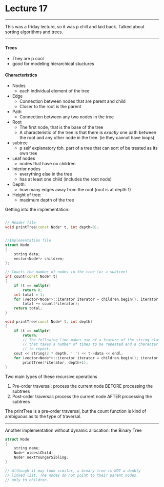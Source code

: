 <h1>Lecture 17</h1>

---

This was a friday lecture, so it was p chill and laid back. Talked about sorting algorithms and trees.

---

<h4>Trees</h4>

  * They are p cool
  * good for modeling hierarchical stuctures

<h4>Characteristics</h4>

  * Nodes
      - each individual element of the tree
  * Edge
      - Connection between nodes that are parent and child
      - Closer to the root is the parent
  * Path
      - Connection between any two nodes in the tree
  * Root
      - The first node, that is the base of the tree
      - A characteristic of the tree is that there is _exactly_ one path between the root and any other node in the tree. (ie they cannot have loops)
  * subtree
      - p self explanatory tbh. part of a tree that can sort of be treated as its own tree
  * Leaf nodes
      - nodes that have no children
  * Interior nodes
      - everything else in the tree
      - has at least one child (includes the root node)
  * Depth:
      - how many edges away from the root (root is at depth 1)
  * Height of tree:
      - maximum depth of the tree


Getting into the implementation:

```c++

// Header file
void printTree(const Node* t, int depth=0);


//Implementation file
struct Node
{
    string data;
    vector<Node*> children;
};

// Counts the number of nodes in the tree (or a subtree)
int count(const Node* t)
{
    if (t == nullptr)
        return 0;
    int total = 1;
    for (vector<Node*>::iterator iterator = children.begin(); iterator != children.end(); iterator++)
        total += count(*iterator);
    return total;
}

void printTree(const Node* t, int depth)
{
    if (t == nullptr)
        return;
        // The following line makes use of a feature of the string class
        // that takes a number of times to be repeated and a character 
        // to repeat. 
    cout << string(2 * depth, ' ') << t->data << endl;
    for (vector<Node*>::iterator iterator = children.begin(); iterator != children.end(); iterator++)
        printTree(*iterator, depth+1);
}

```

Two main types of these recursive operations

  1. Pre-order traversal: process the current node BEFORE processing the subtrees
  2. Post-order traversal: process the current node AFTER processing the subtrees

The printTree is a pre-order traversal, but the count function is kind of ambiguous as to the type of traversal.

---

Another implementation without dynamic allocation: the Binary Tree

```c++
struct Node
{
    string name;
    Node* oldestChild;
    Node* nextYoungerSibling;
}

// Although it may look similar, a binary tree is NOT a doubly
// linked list. The nodes do not point to their parent nodes, 
// only to children.
```

